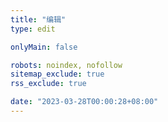 ```yaml
---
title: "编辑"
type: edit

onlyMain: false

robots: noindex, nofollow
sitemap_exclude: true
rss_exclude: true

date: "2023-03-28T00:00:28+08:00"
---
```

